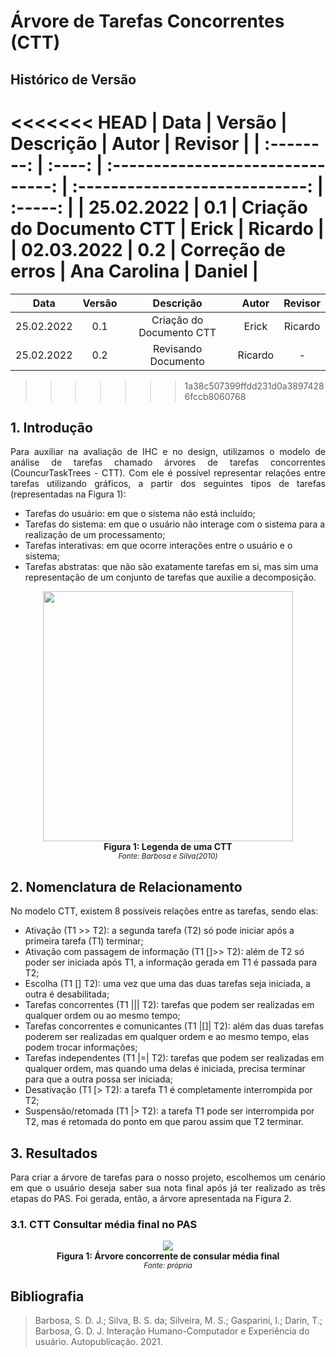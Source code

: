 # Árvore de Tarefas Concorrentes (CTT)

## Histórico de Versão

<<<<<<< HEAD
|    Data    | Versão |  Descrição            | Autor              | Revisor |
| :--------: | :----: | :-------------------------------: | :----------------------------: | :-----: |
| 25.02.2022 |  0.1   |   Criação do Documento CTT              |   Erick              | Ricardo |
| 02.03.2022 |  0.2 | Correção de erros | Ana Carolina  | Daniel  |
=======
|    Data    | Versão |                                           Descrição                                            |             Autor              | Revisor |
| :--------: | :----: | :--------------------------------------------------------------------------------------------: | :----------------------------: | :-----: |
| 25.02.2022 |  0.1   |                                    Criação do Documento CTT                                    |             Erick              | Ricardo |
| 25.02.2022 |  0.2   |                                    Revisando Documento                                         |             Ricardo            | - |
>>>>>>> 1a38c507399ffdd231d0a38974286fccb8060768


## 1. Introdução

<p align="justify">
Para auxiliar na avaliação de IHC e no design, utilizamos o modelo de análise de tarefas chamado árvores de tarefas concorrentes (CouncurTaskTrees - CTT). Com ele é possível representar relações entre tarefas utilizando gráficos, a partir dos seguintes tipos de tarefas (representadas na Figura 1):
</p>

<ul>

<li>Tarefas do usuário: em que o sistema não está incluído;
<li>Tarefas do sistema: em que o usuário não interage com o sistema para a realização de um processamento;</li>

<li>Tarefas interativas: em que ocorre interações entre o usuário e o sistema;</li>

<li>Tarefas abstratas: que não são exatamente tarefas em si, mas sim uma representação de um conjunto de tarefas que auxilie a decomposição.</li>

</ul>

<p align="center">
<img src="https://user-images.githubusercontent.com/48844857/155744853-7518f2a7-aaa4-4e35-b453-ebc26a044db5.jpg" width="400">
  <br><b>Figura 1: Legenda de uma CTT</b>
  <br><small><i>Fonte: Barbosa e Silva(2010)</i></small>
</p>

## 2. Nomenclatura de Relacionamento


No modelo CTT, existem 8 possíveis relações entre as tarefas, sendo elas:</li>

<ul>
  
<li>Ativação (T1 >> T2): a segunda tarefa (T2) só pode iniciar após a primeira tarefa (T1) terminar;</li>

<li>Ativação com passagem de informação (T1 []>> T2): além de T2 só poder ser iniciada após T1, a informação gerada em T1 é passada para T2;</li>

<li>Escolha (T1 [] T2): uma vez que uma das duas tarefas seja iniciada, a outra é desabilitada;</li>

<li>Tarefas concorrentes (T1 ||| T2): tarefas que podem ser realizadas em qualquer ordem ou ao mesmo tempo;</li>

<li>Tarefas concorrentes e comunicantes (T1 |[]| T2): além das duas tarefas poderem ser realizadas em qualquer ordem e ao mesmo tempo, elas podem trocar informações;</li>

<li>Tarefas independentes (T1 |=| T2): tarefas que podem ser realizadas em qualquer ordem, mas quando uma delas é iniciada, precisa terminar para que a outra possa ser iniciada;</li>

<li>Desativação (T1 [> T2): a tarefa T1 é completamente interrompida por T2;</li>

<li>Suspensão/retomada (T1 |> T2): a tarefa T1 pode ser interrompida por T2, mas é retomada do ponto em que parou assim que T2 terminar.</li>

</ul>
  
## 3. Resultados
<p align = "justify">Para criar a árvore de tarefas para o nosso projeto, escolhemos um cenário em que o usuário deseja saber sua nota final após já ter realizado as três etapas do PAS. Foi gerada, então, a árvore apresentada na Figura 2.</p>

### 3.1. CTT Consultar média final no PAS
<p align="center">
<img src="https://user-images.githubusercontent.com/48844857/155748522-db7f1d3b-3d68-4620-9c32-f35774929aca.jpg">
  <br><b>Figura 1: Árvore concorrente de consular média final</b>
  <br><small><i>Fonte: própria</i></small>
</p>

## Bibliografia
> Barbosa, S. D. J.; Silva, B. S. da; Silveira, M. S.; Gasparini, I.; Darin, T.; Barbosa, G. D. J. Interação Humano-Computador e Experiência do usuário. Autopublicação. 2021.

